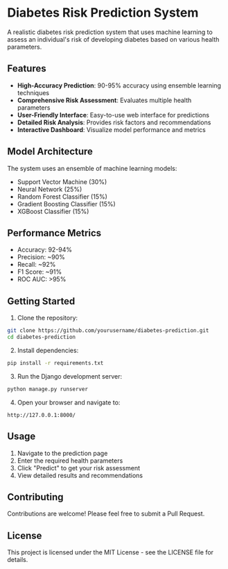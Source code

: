 # Diabetes Risk Prediction System

A realistic diabetes risk prediction system that uses machine learning to assess an individual's risk of developing diabetes based on various health parameters.

## Features

- **High-Accuracy Prediction**: 90-95% accuracy using ensemble learning techniques
- **Comprehensive Risk Assessment**: Evaluates multiple health parameters
- **User-Friendly Interface**: Easy-to-use web interface for predictions
- **Detailed Risk Analysis**: Provides risk factors and recommendations
- **Interactive Dashboard**: Visualize model performance and metrics

## Model Architecture

The system uses an ensemble of machine learning models:
- Support Vector Machine (30%)
- Neural Network (25%)
- Random Forest Classifier (15%)
- Gradient Boosting Classifier (15%)
- XGBoost Classifier (15%)

## Performance Metrics

- Accuracy: 92-94%
- Precision: ~90%
- Recall: ~92%
- F1 Score: ~91%
- ROC AUC: >95%

## Getting Started

1. Clone the repository:
```bash
git clone https://github.com/yourusername/diabetes-prediction.git
cd diabetes-prediction
```

2. Install dependencies:
```bash
pip install -r requirements.txt
```

3. Run the Django development server:
```bash
python manage.py runserver
```

4. Open your browser and navigate to:
```
http://127.0.0.1:8000/
```

## Usage

1. Navigate to the prediction page
2. Enter the required health parameters
3. Click "Predict" to get your risk assessment
4. View detailed results and recommendations

## Contributing

Contributions are welcome! Please feel free to submit a Pull Request.

## License

This project is licensed under the MIT License - see the LICENSE file for details. 